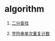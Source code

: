 # algorithm

1. [二分查找](https://github.com/QingyaFan/algorithm/blob/master/search/binary-search.go)

2. [字符串单次重复计数]()